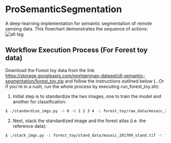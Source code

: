 
# ProSemanticSegmentation

A deep-learning implementation for semantic segmentation of remote sensing data. This flowchart demonstrates the sequence of actions:
![alt tag](https://raw.githubusercontent.com/xxsmario/ProSemanticSegmentation/master/docs/workflow.png)

## Workflow Execution Process (For Forest toy data)
Download the Forest toy data from the link https://storage.googleapis.com/nextgenmap-dataset/dl-semantic-segmentation/forest_toy.zip and follow the instructions outlined below (...Or if you're in a rush, run the whole process by executing run_forest_toy.sh):
1. Initial step is to standardize the two images, one to train the model and another for classification:
```sh
$ ./standardize_imgs.py -n 0 -b 1 2 3 4 -i forest_toy/raw_data/mosaic_201709.tif forest_toy/raw_data/mosaic_201801.tif -o forest_toy/stand_data
```
2. Next, stack the standardized image and the forest atlas (i.e. the reference data):
```sh
$ ./stack_imgs.py -i forest_toy/stand_data/mosaic_201709_stand.tif -r forest_toy/raw_data/forest_201709.tif -o forest_toy/stand_data/forest_201709_model_input.vrt
```